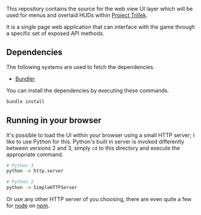 This repository contains the source for the web view UI layer which will be used for menus and overlaid HUDs within [Project Trillek][trillek].

It is a single page web application that can interface with the game through a specific set of exposed API methods.

## Dependencies

The following systems are used to fetch the dependencies.

 * [Bundler][]

You can install the dependencies by executing these commands.

```bash
bundle install
```

## Running in your browser

It's possible to load the UI within your browser using a small HTTP server; I like to use Python for this. Python's built in server is invoked differently between versions 2 and 3, simply `cd` to this directory and execute the appropriate command.

```bash
# Python 3
python -m http.server

# Python 2
python -m SimpleHTTPServer
```

Or use any other HTTP server of you choosing, there are even quite a few for [node][] on [npm][].

[trillek]: http://trillek.org/
[bundler]: http://bundler.io/
[node]: http://nodejs.org/
[npm]: https://npmjs.org/